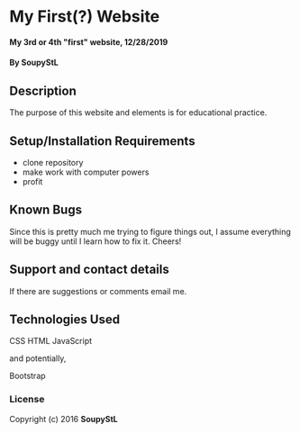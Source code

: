# My First(?) Website

#### My 3rd or 4th "first" website, 12/28/2019

#### By SoupyStL

## Description

The purpose of this website and elements is for educational practice. 

## Setup/Installation Requirements

* clone repository
* make work with computer powers
* profit

## Known Bugs

Since this is pretty much me trying to figure things out, I assume everything will be buggy until I learn how to fix it. Cheers!

## Support and contact details

If there are suggestions or comments email me.

## Technologies Used

CSS
HTML
JavaScript

and potentially,

Bootstrap

### License


Copyright (c) 2016 **SoupyStL**
